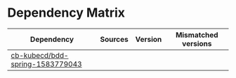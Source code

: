 # Dependency Matrix

Dependency | Sources | Version | Mismatched versions
---------- | ------- | ------- | -------------------
[cb-kubecd/bdd-spring-1583779043](https://github.com/cb-kubecd/bdd-spring-1583779043.git) |  | []() | 
